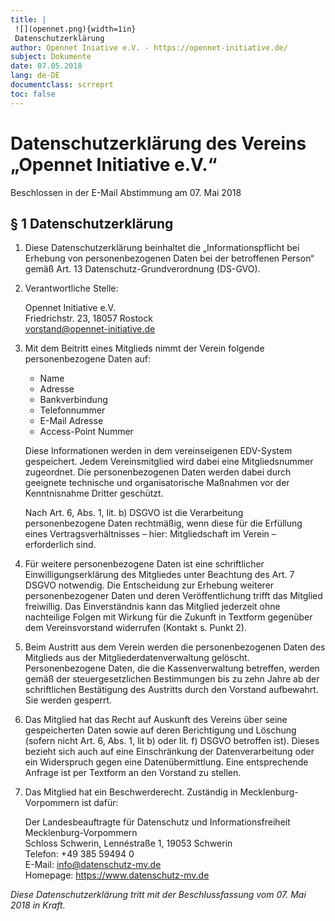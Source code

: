```yaml
---
title: |
 ![](opennet.png){width=1in}
 Datenschutzerklärung
author: Opennet Iniative e.V. - https://opennet-initiative.de/
subject: Dokumente
date: 07.05.2018
lang: de-DE
documentclass: scrreprt
toc: false
---
```


# Datenschutzerklärung des Vereins „Opennet Initiative e.V.“

Beschlossen in der E-Mail Abstimmung am 07. Mai 2018

## § 1 Datenschutzerklärung

1. Diese Datenschutzerklärung beinhaltet die „Informationspflicht bei Erhebung von personenbezogenen Daten bei der betroffenen Person“ gemäß Art. 13 Datenschutz-Grundverordnung (DS-GVO).

2. Verantwortliche Stelle: 
 
   Opennet Initiative e.V.<br>
   Friedrichstr. 23, 18057 Rostock<br>
   vorstand@opennet-initiative.de

3. Mit dem Beitritt eines Mitglieds nimmt der Verein folgende personenbezogene Daten auf:
   - Name
   - Adresse
   - Bankverbindung
   - Telefonnummer
   - E-Mail Adresse
   - Access-Point Nummer

    Diese Informationen werden in dem vereinseigenen EDV-System gespeichert. Jedem Vereinsmitglied wird dabei eine Mitgliedsnummer zugeordnet. Die personenbezogenen Daten werden dabei durch geeignete technische und organisatorische Maßnahmen vor der Kenntnisnahme Dritter geschützt.

    Nach Art. 6, Abs. 1, lit. b) DSGVO ist die Verarbeitung personenbezogene Daten rechtmäßig, wenn diese für die Erfüllung eines Vertragsverhältnisses – hier: Mitgliedschaft im Verein – erforderlich sind.

4. Für weitere personenbezogene Daten ist eine schriftlicher Einwilligungserklärung des Mitgliedes unter Beachtung des Art. 7 DSGVO notwendig. Die Entscheidung zur Erhebung weiterer personenbezogener Daten und deren Veröffentlichung trifft das Mitglied freiwillig. Das Einverständnis kann das Mitglied jederzeit ohne nachteilige Folgen mit Wirkung für die Zukunft in Textform gegenüber dem Vereinsvorstand widerrufen (Kontakt s. Punkt 2).

5. Beim Austritt aus dem Verein werden die personenbezogenen Daten des Mitglieds aus der Mitgliederdatenverwaltung gelöscht. Personenbezogene Daten, die die Kassenverwaltung betreffen, werden gemäß der steuergesetzlichen Bestimmungen bis zu zehn Jahre ab der schriftlichen Bestätigung des Austritts durch den Vorstand aufbewahrt. Sie werden gesperrt.

6. Das Mitglied hat das Recht auf Auskunft des Vereins über seine gespeicherten Daten sowie auf deren Berichtigung und Löschung (sofern nicht Art. 6, Abs. 1, lit b) oder lit. f) DSGVO betroffen ist). Dieses bezieht sich auch auf eine Einschränkung der Datenverarbeitung oder ein Widerspruch gegen eine Datenübermittlung. Eine entsprechende Anfrage ist per Textform an den Vorstand zu stellen.

7. Das Mitglied hat ein Beschwerderecht. Zuständig in Mecklenburg-Vorpommern ist dafür: 
   
   Der Landesbeauftragte für Datenschutz und Informationsfreiheit Mecklenburg-Vorpommern<br>
   Schloss Schwerin, Lennéstraße 1, 19053 Schwerin<br>
   Telefon: +49 385 59494 0<br>
   E-Mail: info@datenschutz-mv.de<br>
   Homepage: https://www.datenschutz-mv.de

*Diese Datenschutzerklärung tritt mit der Beschlussfassung vom 07. Mai 2018 in Kraft.*
